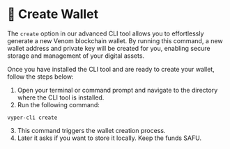 # 📝 Create Wallet

The `create` option in our advanced CLI tool allows you to effortlessly generate a new Venom blockchain wallet. By running this command, a new wallet address and private key will be created for you, enabling secure storage and management of your digital assets.

Once you have installed the CLI tool and are ready to create your wallet, follow the steps below:

1. Open your terminal or command prompt and navigate to the directory where the CLI tool is installed.
2. Run the following command:&#x20;

```
vyper-cli create
```

3. This command triggers the wallet creation process.
4. Later it asks if you want to store it locally. Keep the funds SAFU.&#x20;
